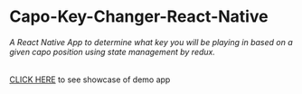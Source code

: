 # Capo-Key-Changer-React-Native
###### A React Native App to determine what key you will be playing in based on a given capo position using state management by redux.

[CLICK HERE](https://youtu.be/h3vVw8kQtr0) to see showcase of demo app
